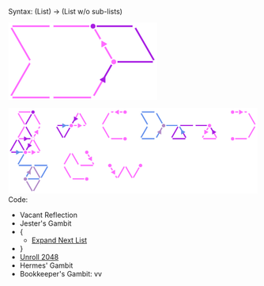 Syntax:
(List) -> (List w/o sub-lists)

![Expand Sub-Lists Pattern](../Images/Expand%20Sub-Lists%20Pattern.png)

![Expand Sub-Lists Code](../Images/Expand%20Sub-Lists%20Code.png)
Code:
* Vacant Reflection
* Jester's Gambit
* {
	* [Expand Next List](De-listify%20hex/Expand%20Next%20List.md)
* }
* [Unroll 2048](Loop%20Unrolling/Unroll%202048.md)
* Hermes' Gambit
* Bookkeeper's Gambit: vv
  
